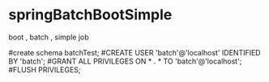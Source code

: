 # springBatchBootSimple
boot , batch , simple job 


#create schema batchTest;
#CREATE USER 'batch'@'localhost' IDENTIFIED BY 'batch';
#GRANT ALL PRIVILEGES ON * . * TO 'batch'@'localhost';
#FLUSH PRIVILEGES;
